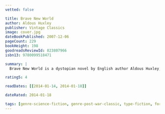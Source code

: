 ```yaml
---
vetted: false

title: Brave New World
author: Aldous Huxley
publisher: Vintage Classics
image: cover.jpg
dateBookPublished: 2007-12-06
pageCount: 229
bookHeight: 198
goodreadsReviewId: 823807966
isbn13: 9780099518471

summary: |
  Brave New World is a dystopian novel by English author Aldous Huxley, written in 1931 and published in 1932. Largely set in a futuristic World State, inhabited by genetically modified citizens and an intelligence-based social hierarchy, the novel anticipates huge scientific advancements in reproductive technology, sleep-learning, psychological manipulation and classical conditioning that are combined to make a dystopian society which is challenged by only a single individual: the story's protagonist.

rating5: 4

readDates: [[2014-01-14, 2014-01-18]]

dateRated: 2014-01-18

tags: [genre-science-fiction, genre-post-war-classic, type-fiction, form-paperback]
---
```

